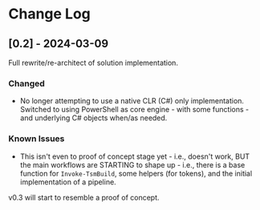 # Change Log

## [0.2] - 2024-03-09 
Full rewrite/re-architect of solution implementation.  

### Changed 
- No longer attempting to use a native CLR (C#) only implementation. Switched to using PowerShell as core engine - with some functions - and underlying C# objects when/as needed. 

### Known Issues 
- This isn't even to proof of concept stage yet - i.e., doesn't work, BUT the main workflows are STARTING to shape up - i.e., there is a base function for `Invoke-TsmBuild`, some helpers (for tokens), and the initial implementation of a pipeline. 

v0.3 will start to resemble a proof of concept. 